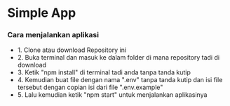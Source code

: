 # Simple App

<h3>Cara menjalankan aplikasi</h3>
<ul>
    <li>1. Clone atau download Repository ini </li>
    <li>2. Buka terminal dan masuk ke dalam folder di mana repository tadi di download</li>
    <li>3. Ketik "npm install" di terminal tadi anda tanpa tanda kutip</li>
    <li>4. Kemudian buat file dengan nama ".env" tanpa tanda kutip dan isi file tersebut dengan copian isi dari file ".env.example"</li>
    <li>5. Lalu kemudian ketik "npm start" untuk menjalankan aplikasinya</li>
</ul>
